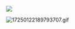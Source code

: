 ![](https://media4.giphy.com/media/v1.Y2lkPTc5MGI3NjExa2RxYXpsYXY4eHo5Z2o0aGJuM3g5bG9hdmIzZHc1ZmswaHRubHR3cCZlcD12MV9pbnRlcm5hbF9naWZfYnlfaWQmY3Q9cw/2KS5F4kpFSzMgXDgVf/giphy.gif)

![17250122189793707.gif](https://i.postimg.cc/FR8wF7MJ/17250122189793707.gif)
